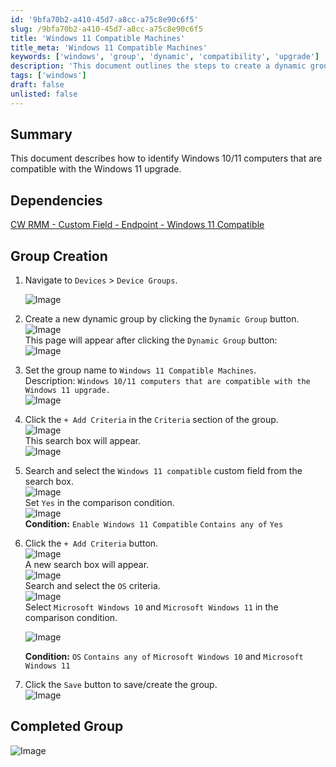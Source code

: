 ```yaml
---
id: '9bfa70b2-a410-45d7-a8cc-a75c8e90c6f5'
slug: /9bfa70b2-a410-45d7-a8cc-a75c8e90c6f5
title: 'Windows 11 Compatible Machines'
title_meta: 'Windows 11 Compatible Machines'
keywords: ['windows', 'group', 'dynamic', 'compatibility', 'upgrade']
description: 'This document outlines the steps to create a dynamic group in ConnectWise RMM for identifying Windows 10/11 computers that are compatible with the Windows 11 upgrade. It includes detailed instructions and screenshots for each step of the process.'
tags: ['windows']
draft: false
unlisted: false
---
```


## Summary

This document describes how to identify Windows 10/11 computers that are compatible with the Windows 11 upgrade.

## Dependencies

[CW RMM - Custom Field - Endpoint - Windows 11 Compatible](/docs/99719e54-ce8f-4b76-93f4-cc832a3b88cf)

## Group Creation 

1. Navigate to `Devices` > `Device Groups`.
   
   ![Image](../../../static/img/docs/9bfa70b2-a410-45d7-a8cc-a75c8e90c6f5/image_1.webp)

2. Create a new dynamic group by clicking the `Dynamic Group` button.  
   ![Image](../../../static/img/docs/9bfa70b2-a410-45d7-a8cc-a75c8e90c6f5/image_2.webp)  
   This page will appear after clicking the `Dynamic Group` button:  
   ![Image](../../../static/img/docs/9bfa70b2-a410-45d7-a8cc-a75c8e90c6f5/image_3.webp)

3. Set the group name to `Windows 11 Compatible Machines`.  
   Description: `Windows 10/11 computers that are compatible with the Windows 11 upgrade.`  
   ![Image](../../../static/img/docs/9bfa70b2-a410-45d7-a8cc-a75c8e90c6f5/image27.webp)

4. Click the `+ Add Criteria` in the `Criteria` section of the group.  
   ![Image](../../../static/img/docs/9bfa70b2-a410-45d7-a8cc-a75c8e90c6f5/image_5.webp)  
   This search box will appear.  
   ![Image](../../../static/img/docs/9bfa70b2-a410-45d7-a8cc-a75c8e90c6f5/image_6.webp)

5. Search and select the `Windows 11 compatible` custom field from the search box.  
   ![Image](../../../static/img/docs/9bfa70b2-a410-45d7-a8cc-a75c8e90c6f5/image_7.webp)  
   Set `Yes` in the comparison condition.  
   ![Image](../../../static/img/docs/9bfa70b2-a410-45d7-a8cc-a75c8e90c6f5/image_8.webp)  
   **Condition:** `Enable Windows 11 Compatible` `Contains any of` `Yes`

6. Click the `+ Add Criteria` button.  
   ![Image](../../../static/img/docs/9bfa70b2-a410-45d7-a8cc-a75c8e90c6f5/image_9.webp)  
   A new search box will appear.  
   ![Image](../../../static/img/docs/9bfa70b2-a410-45d7-a8cc-a75c8e90c6f5/image_10.webp)  
   Search and select the `OS` criteria.  
   ![Image](../../../static/img/docs/9bfa70b2-a410-45d7-a8cc-a75c8e90c6f5/image_11.webp)  
   Select `Microsoft Windows 10` and `Microsoft Windows 11` in the comparison condition. 

   ![Image](../../../static/img/docs/9bfa70b2-a410-45d7-a8cc-a75c8e90c6f5/image16.webp) 
  
   **Condition:** `OS` `Contains any of` `Microsoft Windows 10` and `Microsoft Windows 11`

7. Click the `Save` button to save/create the group.  
   ![Image](../../../static/img/docs/9bfa70b2-a410-45d7-a8cc-a75c8e90c6f5/image28.webp)

## Completed Group 
 
![Image](../../../static/img/docs/9bfa70b2-a410-45d7-a8cc-a75c8e90c6f5/image29.webp)